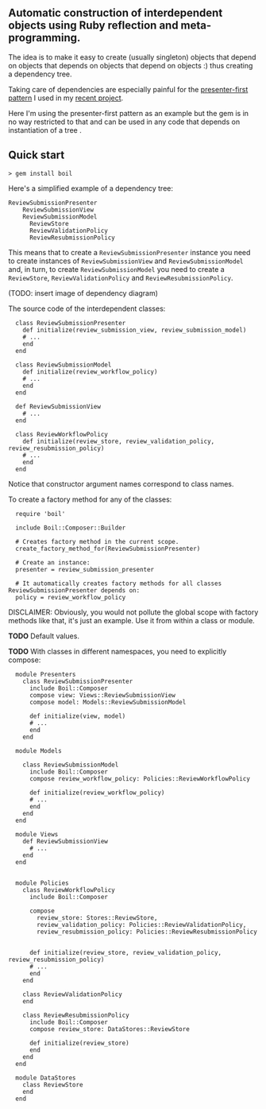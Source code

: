 Automatic construction of interdependent objects using Ruby reflection and meta-programming.
---

The idea is to make it easy to create (usually singleton) objects that depend on objects that depends on objects that depend on objects :) thus creating a dependency tree.

Taking care of dependencies are especially painful for the [presenter-first pattern](http://en.wikipedia.org/wiki/Presenter_First) I used in my [recent project](http://www.criticue.com).

Here I'm using the presenter-first pattern as an example but the gem is in no way restricted to that and can be used in any code that depends on instantiation of a tree .

Quick start
-----------

	> gem install boil
	
Here's a simplified example of a dependency tree: 
	
  	ReviewSubmissionPresenter
        ReviewSubmissionView
        ReviewSubmissionModel
          ReviewStore
          ReviewValidationPolicy
          ReviewResubmissionPolicy
    
  This means that to create a `ReviewSubmissionPresenter` instance you need to create instances of `ReviewSubmissionView` and `ReviewSubmissionModel` and, in turn, to create `ReviewSubmissionModel` you need to create a `ReviewStore`, `ReviewValidationPolicy` and `ReviewResubmissionPolicy`.
        
  (TODO: insert image of dependency diagram)

  The source code of the interdependent classes:

      class ReviewSubmissionPresenter
        def initialize(review_submission_view, review_submission_model)
        # ...
        end
      end

      class ReviewSubmissionModel
        def initialize(review_workflow_policy)
        # ...
        end
      end

      def ReviewSubmissionView
        # ...
      end

      class ReviewWorkflowPolicy
        def initialize(review_store, review_validation_policy, review_resubmission_policy)
        # ...
        end
      end
      
  Notice that constructor argument names correspond to class names.
  
  To create a factory method for any of the classes:
  
      require 'boil'
  
      include Boil::Composer::Builder

      # Creates factory method in the current scope.
      create_factory_method_for(ReviewSubmissionPresenter) 
      
      # Create an instance:
      presenter = review_submission_presenter
      
      # It automatically creates factory methods for all classes ReviewSubmissionPresenter depends on:
      policy = review_workflow_policy
      
  DISCLAIMER: Obviously, you would not pollute the global scope with factory methods like that, it's just an example. Use it from within a class or module.
  
  **TODO** Default values.
  
  **TODO** With classes in different namespaces, you need to explicitly compose:
  
      module Presenters
        class ReviewSubmissionPresenter
          include Boil::Composer
          compose view: Views::ReviewSubmissionView
          compose model: Models::ReviewSubmissionModel

          def initialize(view, model)
          # ...
          end
        end

      module Models
      
        class ReviewSubmissionModel
          include Boil::Composer
          compose review_workflow_policy: Policies::ReviewWorkflowPolicy
        
          def initialize(review_workflow_policy)
          # ...
          end
        end
      end
      
      module Views
        def ReviewSubmissionView
          # ...
        end
      end
      
      
      module Policies
        class ReviewWorkflowPolicy
          include Boil::Composer
          
          compose 
            review_store: Stores::ReviewStore,
            review_validation_policy: Policies::ReviewValidationPolicy,
            review_resubmission_policy: Policies::ReviewResubmissionPolicy

        
          def initialize(review_store, review_validation_policy, review_resubmission_policy)
          # ...
          end
        end
      
        class ReviewValidationPolicy
        end
      
        class ReviewResubmissionPolicy
          include Boil::Composer
          compose review_store: DataStores::ReviewStore
          
          def initialize(review_store)
          end
        end
      end
      
      module DataStores
        class ReviewStore
        end
      end
